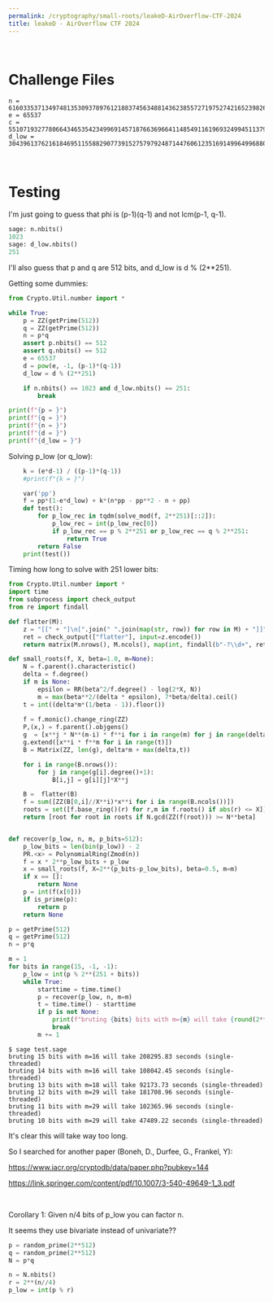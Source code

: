 ```yaml
---
permalink: /cryptography/small-roots/leakeD-AirOverflow-CTF-2024
title: leakeD - AirOverflow CTF 2024
---
```


<br>

# Challenge Files

```
n = 61603353713497481353093789761218837456348814362385572719752742165239826633059364812252664775073080419608503766824937118584276367565405119708719320286638215006454597910054035677680116864260197415814502200955093719693770917690955242561401031837258884926792556374971891937048688925497786201196485657947683940093
e = 65537
c = 55107193277806643465354234996914571876636966411485491161969324994511379928060644450385185733887883775588924346215517683693717173215542747455726024055890520942360605839189499190398912729455982335072850028769962719890485469580480502469912059097824663688877477640889793537652387043555868600302643800484069070010
d_low = 3043961376216184695115588290773915275797924871447606123516914996499688086769
```

<br>

# Testing

I'm just going to guess that phi is (p-1)(q-1) and not lcm(p-1, q-1). 

```python
sage: n.nbits()
1023
sage: d_low.nbits()
251
```

I'll also guess that p and q are 512 bits, and d_low is d % (2**251).

Getting some dummies:

```python
from Crypto.Util.number import *

while True:
    p = ZZ(getPrime(512))
    q = ZZ(getPrime(512))
    n = p*q
    assert p.nbits() == 512
    assert q.nbits() == 512
    e = 65537
    d = pow(e, -1, (p-1)*(q-1))
    d_low = d % (2**251)

    if n.nbits() == 1023 and d_low.nbits() == 251:
        break

print(f"{p = }")
print(f"{q = }")
print(f"{n = }")
print(f"{d = }")
print(f"{d_low = }")
```


Solving p_low (or q_low):

```python
    k = (e*d-1) / ((p-1)*(q-1))
    #print(f"{k = }")

    var('pp')
    f = pp*(1-e*d_low) + k*(n*pp - pp**2 - n + pp) 
    def test():
        for p_low_rec in tqdm(solve_mod(f, 2**251)[::2]):
            p_low_rec = int(p_low_rec[0])
            if p_low_rec == p % 2**251 or p_low_rec == q % 2**251:
                return True
        return False
    print(test())
```


Timing how long to solve with 251 lower bits:

```python
from Crypto.Util.number import *
import time
from subprocess import check_output
from re import findall

def flatter(M):
    z = "[[" + "]\n[".join(" ".join(map(str, row)) for row in M) + "]]"
    ret = check_output(["flatter"], input=z.encode())
    return matrix(M.nrows(), M.ncols(), map(int, findall(b"-?\\d+", ret)))

def small_roots(f, X, beta=1.0, m=None):
    N = f.parent().characteristic()
    delta = f.degree()
    if m is None:
        epsilon = RR(beta^2/f.degree() - log(2*X, N))
        m = max(beta**2/(delta * epsilon), 7*beta/delta).ceil()
    t = int((delta*m*(1/beta - 1)).floor())
    
    f = f.monic().change_ring(ZZ)
    P,(x,) = f.parent().objgens()
    g  = [x**j * N**(m-i) * f**i for i in range(m) for j in range(delta)]
    g.extend([x**i * f**m for i in range(t)]) 
    B = Matrix(ZZ, len(g), delta*m + max(delta,t))

    for i in range(B.nrows()):
        for j in range(g[i].degree()+1):
            B[i,j] = g[i][j]*X**j

    B =  flatter(B)
    f = sum([ZZ(B[0,i]//X**i)*x**i for i in range(B.ncols())])
    roots = set([f.base_ring()(r) for r,m in f.roots() if abs(r) <= X])
    return [root for root in roots if N.gcd(ZZ(f(root))) >= N**beta]


def recover(p_low, n, m, p_bits=512):
    p_low_bits = len(bin(p_low)) - 2
    PR.<x> = PolynomialRing(Zmod(n))
    f = x * 2**p_low_bits + p_low
    x = small_roots(f, X=2**(p_bits-p_low_bits), beta=0.5, m=m)
    if x == []:
        return None
    p = int(f(x[0]))
    if is_prime(p):
        return p
    return None

p = getPrime(512) 
q = getPrime(512)
n = p*q

m = 1
for bits in range(15, -1, -1):
    p_low = int(p % 2**(251 + bits))
    while True:
        starttime = time.time()
        p = recover(p_low, n, m=m)
        t = time.time() - starttime
        if p is not None:
            print(f"bruting {bits} bits with m={m} will take {round(2**bits * t, 2)} seconds (single-threaded)")
            break
        m += 1
```

```
$ sage test.sage
bruting 15 bits with m=16 will take 208295.83 seconds (single-threaded)
bruting 14 bits with m=16 will take 108042.45 seconds (single-threaded)
bruting 13 bits with m=18 will take 92173.73 seconds (single-threaded)
bruting 12 bits with m=29 will take 181708.96 seconds (single-threaded)
bruting 11 bits with m=29 will take 102365.96 seconds (single-threaded)
bruting 10 bits with m=29 will take 47489.22 seconds (single-threaded)
```

It's clear this will take way too long. 

So I searched for another paper (Boneh, D., Durfee, G., Frankel, Y):

<https://www.iacr.org/cryptodb/data/paper.php?pubkey=144>

<https://link.springer.com/content/pdf/10.1007/3-540-49649-1_3.pdf>


<br>


Corollary 1: Given n/4 bits of p_low you can factor n.

It seems they use bivariate instead of univariate??

```python
p = random_prime(2**512)
q = random_prime(2**512)
N = p*q

n = N.nbits()
r = 2**(n//4)
p_low = int(p % r)

```
